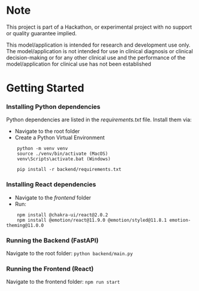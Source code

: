 # Note

This project is part of a Hackathon, or experimental project with no support or quality guarantee implied.

This model/application is intended for research and development use only. The model/application is not intended for use in clinical diagnosis or clinical decision-making or for any other clinical use and the performance of the model/application for clinical use has not been established

# Getting Started

### Installing Python dependencies
Python dependencies are listed in the *requirements.txt* file. Install them via:

- Navigate to the root folder
- Create a Python Virtual Environment
```
    python -m venv venv
    source ./venv/bin/activate (MacOS)
    venv\Scripts\activate.bat (Windows)

    pip install -r backend/requirements.txt
```

### Installing React dependencies
- Navigate to the *frontend* folder
- Run:
```
    npm install @chakra-ui/react@2.0.2
    npm install @emotion/react@11.9.0 @emotion/styled@11.8.1 emotion-theming@11.0.0
```


### Running the Backend (FastAPI)
Navigate to the root folder: `python backend/main.py`

### Running the Frontend (React)
Navigate to the frontend folder: `npm run start`